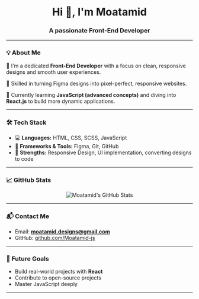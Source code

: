 <h1 align="center">Hi 👋, I'm Moatamid</h1>
<h3 align="center">A passionate Front-End Developer</h3>

---

### 💡 About Me

🎯 I'm a dedicated **Front-End Developer** with a focus on clean, responsive designs and smooth user experiences.

🎨 Skilled in turning Figma designs into pixel-perfect, responsive websites.

🌱 Currently learning **JavaScript (advanced concepts)** and diving into **React.js** to build more dynamic applications.

---

### 🛠️ Tech Stack

- 💻 **Languages:** HTML, CSS, SCSS, JavaScript  
- 🧩 **Frameworks & Tools:** Figma, Git, GitHub  
- 🎨 **Strengths:** Responsive Design, UI implementation, converting designs to code

---

### 📈 GitHub Stats

<p align="center">
  <img src="https://github-readme-stats.vercel.app/api?username=Moatamid-js&show_icons=true&theme=radical" alt="Moatamid's GitHub Stats" />
</p>

---

### 📬 Contact Me

- Email: **moatamid.designs@gmail.com** 
- GitHub: [github.com/Moatamid-js](https://github.com/Moatamid-js)

---

### 🚀 Future Goals

- Build real-world projects with **React**
- Contribute to open-source projects
- Master JavaScript deeply

---

